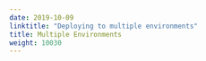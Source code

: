 ```yaml
---
date: 2019-10-09
linktitle: "Deploying to multiple environments"
title: Multiple Environments
weight: 10030
---
```

